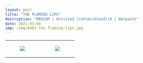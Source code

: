 ```yaml
---
layout: post
title: "THE FLAMING LIPS"
description: "MEDIUM | Unlisted (cotton/blend)/A | Warpaint"
date: 2021-03-08
img: /img/0481-the-flaming-lips.jpg
---
```




<table style="width:100%;"><tr><td style="vertical-align:top;">
      <figure class="tmblr-full" data-orig-height="2048" data-orig-width="1365" data-orig-src="https://concertshirts.netlify.app/shirts/0481/0481-01.jpg"><img src="https://64.media.tumblr.com/0ce04925ba3b974f348f9a6ecfe54365/febb025f5b715862-40/s540x810/e312437d4676a4723fe00554a9f0d3af1a3b73d2.jpg" data-orig-height="2048" data-orig-width="1365" data-orig-src="https://concertshirts.netlify.app/shirts/0481/0481-01.jpg"/></figure></td>
    <td style="vertical-align:top;">
      <figure class="tmblr-full" data-orig-height="2048" data-orig-width="1365" data-orig-src="https://concertshirts.netlify.app/shirts/0481/0481-02.jpg"><img src="https://64.media.tumblr.com/a69a34f95eb8ea87ad9519bd2ac0e5f0/febb025f5b715862-8f/s540x810/3fdc9b4ab3b6e24d9c7c8d551e880ce548b4eb59.jpg" data-orig-height="2048" data-orig-width="1365" data-orig-src="https://concertshirts.netlify.app/shirts/0481/0481-02.jpg"/></figure></td>
  </tr></table>
